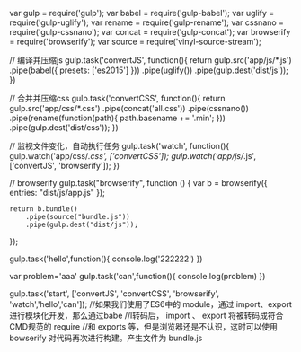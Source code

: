 var gulp = require('gulp');
var babel = require('gulp-babel');
var uglify = require('gulp-uglify');
var rename = require('gulp-rename');
var cssnano = require('gulp-cssnano');
var concat = require('gulp-concat');
var browserify = require('browserify');
var source = require('vinyl-source-stream');

// 编译并压缩js
gulp.task('convertJS', function(){
  return gulp.src('app/js/*.js')
    .pipe(babel({
      presets: ['es2015']
    }))
    .pipe(uglify())
    .pipe(gulp.dest('dist/js'));
})


// 合并并压缩css
gulp.task('convertCSS', function(){
  return gulp.src('app/css/*.css')
    .pipe(concat('all.css'))
    .pipe(cssnano())
    .pipe(rename(function(path){
      path.basename += '.min';
    }))
    .pipe(gulp.dest('dist/css'));
})

// 监视文件变化，自动执行任务
gulp.task('watch', function(){
  gulp.watch('app/css/*.css', ['convertCSS']);
  gulp.watch('app/js/*.js', ['convertJS', 'browserify']);
})

// browserify
gulp.task("browserify", function () {
    var b = browserify({
        entries: "dist/js/app.js"
    });

    return b.bundle()
        .pipe(source("bundle.js"))
        .pipe(gulp.dest("dist/js"));
});

gulp.task('hello',function(){
	console.log('222222')
})

var problem='aaa'
gulp.task('can',function(){
	console.log(problem)
})

gulp.task('start', ['convertJS', 'convertCSS', 'browserify', 'watch','hello','can']);
//如果我们使用了ES6中的 module，通过 import、export 进行模块化开发，那么通过babe
//l转码后， import 、 export 将被转码成符合CMD规范的 require
//和 exports 等，但是浏览器还是不认识，这时可以使用 bowserify 对代码再次进行构建。产生文件为 bundle.js
